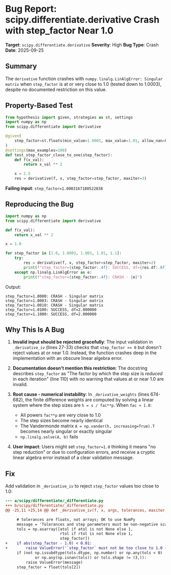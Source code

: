 # Bug Report: scipy.differentiate.derivative Crash with step_factor Near 1.0

**Target**: `scipy.differentiate.derivative`
**Severity**: High
**Bug Type**: Crash
**Date**: 2025-09-25

## Summary

The `derivative` function crashes with `numpy.linalg.LinAlgError: Singular matrix` when `step_factor` is at or very close to 1.0 (tested down to 1.0003), despite no documented restriction on this value.

## Property-Based Test

```python
from hypothesis import given, strategies as st, settings
import numpy as np
from scipy.differentiate import derivative

@given(
    step_factor=st.floats(min_value=1.0001, max_value=1.01, allow_nan=False, allow_infinity=False)
)
@settings(max_examples=100)
def test_step_factor_close_to_one(step_factor):
    def f(x_val):
        return x_val ** 2

    x = 1.5
    res = derivative(f, x, step_factor=step_factor, maxiter=3)
```

**Failing input**: `step_factor=1.0003167180522838`

## Reproducing the Bug

```python
import numpy as np
from scipy.differentiate import derivative

def f(x_val):
    return x_val ** 2

x = 1.0

for step_factor in [1.0, 1.0003, 1.001, 1.01, 1.1]:
    try:
        res = derivative(f, x, step_factor=step_factor, maxiter=2)
        print(f"step_factor={step_factor:.4f}: SUCCESS, df={res.df:.6f}")
    except np.linalg.LinAlgError as e:
        print(f"step_factor={step_factor:.4f}: CRASH - {e}")
```

Output:
```
step_factor=1.0000: CRASH - Singular matrix
step_factor=1.0003: CRASH - Singular matrix
step_factor=1.0010: CRASH - Singular matrix
step_factor=1.0100: SUCCESS, df=2.000000
step_factor=1.1000: SUCCESS, df=2.000000
```

## Why This Is A Bug

1. **Invalid input should be rejected gracefully**: The input validation in `_derivative_iv` (lines 27-33) checks that `step_factor >= 0` but doesn't reject values at or near 1.0. Instead, the function crashes deep in the implementation with an obscure linear algebra error.

2. **Documentation doesn't mention this restriction**: The docstring describes `step_factor` as "The factor by which the step size is *reduced* in each iteration" (line 110) with no warning that values at or near 1.0 are invalid.

3. **Root cause - numerical instability**: In `_derivative_weights` (lines 674-682), the finite difference weights are computed by solving a linear system where the step sizes are `h = s / fac**p`. When `fac ≈ 1.0`:
   - All powers `fac**p` are very close to 1.0
   - The step sizes become nearly identical
   - The Vandermonde matrix `A = np.vander(h, increasing=True).T` becomes nearly singular or exactly singular
   - `np.linalg.solve(A, b)` fails

4. **User impact**: Users might set `step_factor=1.0` thinking it means "no step reduction" or due to configuration errors, and receive a cryptic linear algebra error instead of a clear validation message.

## Fix

Add validation in `_derivative_iv` to reject `step_factor` values too close to 1.0:

```diff
--- a/scipy/differentiate/_differentiate.py
+++ b/scipy/differentiate/_differentiate.py
@@ -25,11 +25,14 @@ def _derivative_iv(f, x, args, tolerances, maxiter, order, initial_step,

     # tolerances are floats, not arrays; OK to use NumPy
     message = 'Tolerances and step parameters must be non-negative scalars.'
     tols = np.asarray([atol if atol is not None else 1,
                        rtol if rtol is not None else 1,
                        step_factor])
+    if abs(step_factor - 1.0) < 0.01:
+        raise ValueError('`step_factor` must not be too close to 1.0 (must satisfy |step_factor - 1.0| >= 0.01)')
     if (not np.issubdtype(tols.dtype, np.number) or np.any(tols < 0)
             or np.any(np.isnan(tols)) or tols.shape != (3,)):
         raise ValueError(message)
     step_factor = float(tols[2])
```